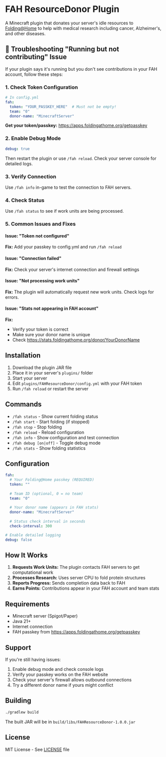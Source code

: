 # FAH ResourceDonor Plugin

A Minecraft plugin that donates your server's idle resources to [Folding@Home](https://foldingathome.org/) to help with medical research including cancer, Alzheimer's, and other diseases.

## 🚨 Troubleshooting "Running but not contributing" Issue

If your plugin says it's running but you don't see contributions in your FAH account, follow these steps:

### 1. Check Token Configuration
```yaml
# In config.yml
fah:
  token: "YOUR_PASSKEY_HERE"  # Must not be empty!
  team: "0"
  donor-name: "MinecraftServer"
```

**Get your token/passkey:** https://apps.foldingathome.org/getpasskey

### 2. Enable Debug Mode
```yaml
debug: true
```

Then restart the plugin or use `/fah reload`. Check your server console for detailed logs.

### 3. Verify Connection
Use `/fah info` in-game to test the connection to FAH servers.

### 4. Check Status
Use `/fah status` to see if work units are being processed.

### 5. Common Issues and Fixes

#### Issue: "Token not configured"
**Fix:** Add your passkey to config.yml and run `/fah reload`

#### Issue: "Connection failed" 
**Fix:** Check your server's internet connection and firewall settings

#### Issue: "Not processing work units"
**Fix:** The plugin will automatically request new work units. Check logs for errors.

#### Issue: "Stats not appearing in FAH account"
**Fix:** 
- Verify your token is correct
- Make sure your donor name is unique
- Check https://stats.foldingathome.org/donor/YourDonorName

## Installation

1. Download the plugin JAR file
2. Place it in your server's `plugins/` folder
3. Start your server
4. Edit `plugins/FAHResourceDonor/config.yml` with your FAH token
5. Run `/fah reload` or restart the server

## Commands

- `/fah status` - Show current folding status
- `/fah start` - Start folding (if stopped)
- `/fah stop` - Stop folding
- `/fah reload` - Reload configuration
- `/fah info` - Show configuration and test connection
- `/fah debug [on|off]` - Toggle debug mode
- `/fah stats` - Show folding statistics

## Configuration

```yaml
fah:
  # Your Folding@Home passkey (REQUIRED)
  token: ""
  
  # Team ID (optional, 0 = no team)
  team: "0"
  
  # Your donor name (appears in FAH stats)
  donor-name: "MinecraftServer"
  
  # Status check interval in seconds
  check-interval: 300

# Enable detailed logging
debug: false
```

## How It Works

1. **Requests Work Units:** The plugin contacts FAH servers to get computational work
2. **Processes Research:** Uses server CPU to fold protein structures
3. **Reports Progress:** Sends completion data back to FAH
4. **Earns Points:** Contributions appear in your FAH account and team stats

## Requirements

- Minecraft server (Spigot/Paper)
- Java 21+
- Internet connection
- FAH passkey from https://apps.foldingathome.org/getpasskey

## Support

If you're still having issues:

1. Enable debug mode and check console logs
2. Verify your passkey works on the FAH website
3. Check your server's firewall allows outbound connections
4. Try a different donor name if yours might conflict

## Building

```bash
./gradlew build
```

The built JAR will be in `build/libs/FAHResourceDonor-1.0.0.jar`

## License

MIT License - See [LICENSE](LICENSE) file